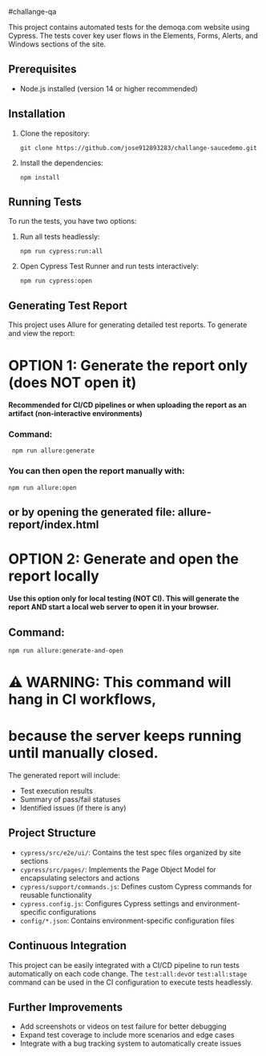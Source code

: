 #challange-qa

This project contains automated tests for the demoqa.com website using Cypress. The tests cover key user flows in the Elements, Forms, Alerts, and Windows sections of the site.

## Prerequisites

- Node.js installed (version 14 or higher recommended)

## Installation

1. Clone the repository:
   ```
   git clone https://github.com/jose912893283/challange-saucedemo.git
   ```
3. Install the dependencies:
   ```
   npm install
   ```
## Running Tests

To run the tests, you have two options:

1. Run all tests headlessly:
   ```
   npm run cypress:run:all
   ```
2. Open Cypress Test Runner and run tests interactively:
   ```
   npm run cypress:open
   ```
## Generating Test Report

This project uses Allure for generating detailed test reports. To generate and view the report:

# OPTION 1: Generate the report only (does NOT open it)
  **Recommended for CI/CD pipelines or when uploading the report
    as an artifact (non-interactive environments)**

### Command:
 ```
  npm run allure:generate
 ```
### You can then open the report manually with:
 ```
 npm run allure:open
 ```
## or by opening the generated file: allure-report/index.html

#  OPTION 2: Generate and open the report locally
**Use this option only for local testing (NOT CI).
  This will generate the report AND start a local web server
  to open it in your browser.**
 
## Command:
 ```
 npm run allure:generate-and-open
 ``` 
# ⚠️ WARNING: This command will hang in CI workflows,
# because the server keeps running until manually closed.

The generated report will include:
- Test execution results
- Summary of pass/fail statuses
- Identified issues (if there is any)

## Project Structure

- `cypress/src/e2e/ui/`: Contains the test spec files organized by site sections
- `cypress/src/pages/`: Implements the Page Object Model for encapsulating selectors and actions
- `cypress/support/commands.js`: Defines custom Cypress commands for reusable functionality
- `cypress.config.js`: Configures Cypress settings and environment-specific configurations
- `config/*.json`: Contains environment-specific configuration files

## Continuous Integration

This project can be easily integrated with a CI/CD pipeline to run tests automatically on each code change. The `test:all:dev`or `test:all:stage` command can be used in the CI configuration to execute tests headlessly.

## Further Improvements

- Add screenshots or videos on test failure for better debugging
- Expand test coverage to include more scenarios and edge cases
- Integrate with a bug tracking system to automatically create issues 